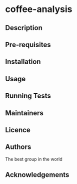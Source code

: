 # coffee-analysis

## Description

## Pre-requisites

## Installation

## Usage

## Running Tests

## Maintainers

## Licence

## Authors
The best group in the world

## Acknowledgements
